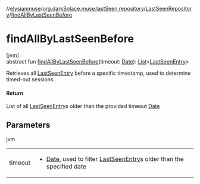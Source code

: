//[elysianmuse](../../../index.md)/[org.darkSolace.muse.lastSeen.repository](../index.md)/[LastSeenRepository](index.md)/[findAllByLastSeenBefore](find-all-by-last-seen-before.md)

# findAllByLastSeenBefore

[jvm]\
abstract fun [findAllByLastSeenBefore](find-all-by-last-seen-before.md)(timeout: [Date](https://docs.oracle.com/javase/8/docs/api/java/util/Date.html)): [List](https://kotlinlang.org/api/latest/jvm/stdlib/kotlin.collections/-list/index.html)&lt;[LastSeenEntry](../../org.darkSolace.muse.lastSeen.model/-last-seen-entry/index.md)&gt;

Retrieves all [LastSeenEntry](../../org.darkSolace.muse.lastSeen.model/-last-seen-entry/index.md) before a specific timestamp, used to determine timed-out sessions

#### Return

List of all [LastSeenEntry](../../org.darkSolace.muse.lastSeen.model/-last-seen-entry/index.md)s older than the provided timeout [Date](https://docs.oracle.com/javase/8/docs/api/java/util/Date.html)

## Parameters

jvm

| | |
|---|---|
| timeout | <ul><li>[Date](https://docs.oracle.com/javase/8/docs/api/java/util/Date.html), used to filter [LastSeenEntry](../../org.darkSolace.muse.lastSeen.model/-last-seen-entry/index.md)s older than the specified date</li></ul> |
